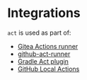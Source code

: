 # Integrations

`act` is used as part of:

- [Gitea Actions runner](https://gitea.com/gitea/act_runner)
- [github-act-runner](https://github.com/ChristopherHX/github-act-runner)
- [Gradle Act plugin](https://github.com/pshevche/gradle-act-plugin)
- [GitHub Local Actions](https://marketplace.visualstudio.com/items?itemName=SanjulaGanepola.github-local-actions)
